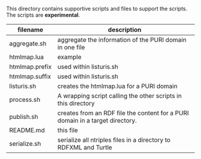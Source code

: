 This directory contains supportive scripts and files to support the scripts.
The scripts are **experimental**.

| filename | description |
| --- | ---|
|aggregate.sh| aggregate the information of the PURI domain in one file |
|htmlmap.lua| example |
|htmlmap.prefix| used within listuris.sh |
|htmlmap.suffix| used within listuris.sh |
|listuris.sh| creates the htmlmap.lua for a PURI domain | 
|process.sh| A wrapping script calling the other scripts in this directory |
|publish.sh| creates from an RDF file the content for a PURI domain in a target directory.|
|README.md| this file |
|serialize.sh| serialize all ntriples files in a directory to RDFXML and Turtle |
